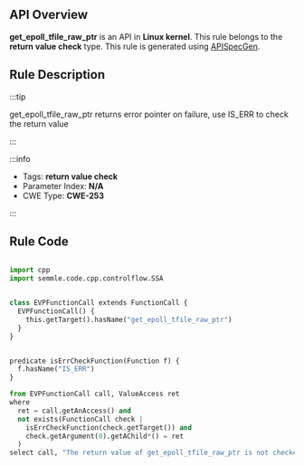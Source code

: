 ---
---


## API Overview
**get_epoll_tfile_raw_ptr** is an API in **Linux kernel**. This rule belongs to the **return value check** type. This rule is generated using [APISpecGen](../../tools/APISpecGen).
## Rule Description

:::tip

get_epoll_tfile_raw_ptr returns error pointer on failure, use IS_ERR to check the return value

:::

:::info

- Tags: **return value check**
- Parameter Index: **N/A**
- CWE Type: **CWE-253**

:::

## Rule Code
```python

import cpp
import semmle.code.cpp.controlflow.SSA


class EVPFunctionCall extends FunctionCall {
  EVPFunctionCall() {
    this.getTarget().hasName("get_epoll_tfile_raw_ptr")
  }
}


predicate isErrCheckFunction(Function f) {
  f.hasName("IS_ERR") 
}

from EVPFunctionCall call, ValueAccess ret
where
  ret = call.getAnAccess() and
  not exists(FunctionCall check |
    isErrCheckFunction(check.getTarget()) and
    check.getArgument(0).getAChild*() = ret
  )
select call, "The return value of get_epoll_tfile_raw_ptr is not checked with IS_ERR."
    
```